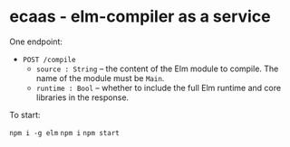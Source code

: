 # ecaas - elm-compiler as a service

One endpoint:

- `POST /compile`
  - `source : String` &ndash; the content of the Elm module to compile. The name
    of the module must be `Main`.
  - `runtime : Bool` &ndash; whether to include the full Elm runtime and core
    libraries in the response.

To start:

`npm i -g elm`
`npm i`
`npm start`
